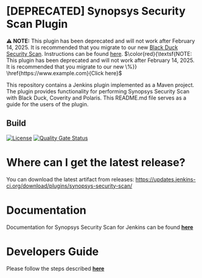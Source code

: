 # [DEPRECATED] Synopsys Security Scan Plugin

**⚠️ NOTE:** This plugin has been deprecated and will not work after February 14, 2025. It is recommended that you migrate to our new [Black Duck Security Scan](#). Instructions can be found [here](<community URL>).
$\color{red}{\textsf{NOTE: This plugin has been deprecated and will not work after February 14, 2025. It is recommended that you migrate to our new \%}} \href{https://www.example.com}{Click here}$


This repository contains a Jenkins plugin implemented as a Maven project. The plugin provides functionality for performing Synopsys Security Scan with Black Duck, Coverity and Polaris. This README.md file serves as a guide for the users of the plugin.

## Build

[![License](https://img.shields.io/badge/License-Apache%202.0-blue.svg)](https://opensource.org/licenses/Apache-2.0)
[![Quality Gate Status](https://sonarcloud.io/api/project_badges/measure?project=io.jenkins.plugins%3Asynopsys-security-scan&metric=alert_status)](https://sonarcloud.io/dashboard?id=io.jenkins.plugins%3Asynopsys-security-scan)

# Where can I get the latest release?
You can download the latest artifact from releases: https://updates.jenkins-ci.org/download/plugins/synopsys-security-scan/

# Documentation
Documentation for Synopsys Security Scan for Jenkins can be found [**here**](https://sig-product-docs.synopsys.com/bundle/integrations-detect/page/integrations/jenkinsplugin/jenkins.html)

# Developers Guide
Please follow the steps described [**here**](DeveloperGuide.md)
